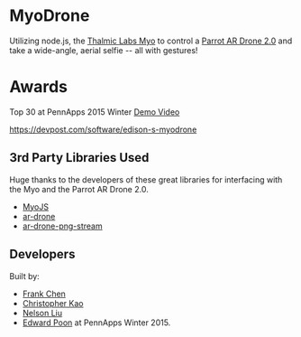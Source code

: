 # MyoDrone
Utilizing node.js, the [Thalmic Labs Myo](https://www.thalmic.com/en/myo/) to control a [Parrot AR Drone 2.0](http://ardrone2.parrot.com/) and take a wide-angle, aerial selfie -- all with gestures!

# Awards
Top 30 at PennApps 2015 Winter
[Demo Video](http://vimeo.com/117117898)

https://devpost.com/software/edison-s-myodrone

## 3rd Party Libraries Used
Huge thanks to the developers of these great libraries for interfacing with the Myo and the Parrot AR Drone 2.0.
* [MyoJS](https://github.com/logotype/MyoJS)
* [ar-drone](https://github.com/felixge/node-ar-drone/)
* [ar-drone-png-stream](https://github.com/Soarez/ar-drone-png-stream/)

## Developers
Built by:
* [Frank Chen](https://github.com/fc1698)
* [Christopher Kao](https://github.com/crisscrosskao)
* [Nelson Liu](https://github.com/nelson-liu)
* [Edward Poon](https://github.com/Edwardpo)
at PennApps Winter 2015.
